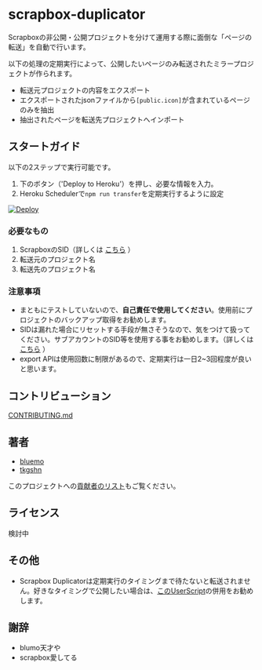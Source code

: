 # scrapbox-duplicator

Scrapboxの非公開・公開プロジェクトを分けて運用する際に面倒な「ページの転送」を自動で行います。

以下の処理の定期実行によって、公開したいページのみ転送されたミラープロジェクトが作られます。
- 転送元プロジェクトの内容をエクスポート
- エクスポートされたjsonファイルから`[public.icon]`が含まれているページのみを抽出
- 抽出されたページを転送先プロジェクトへインポート

## スタートガイド
以下の2ステップで実行可能です。
1. 下のボタン（'Deploy to Heroku'）を押し、必要な情報を入力。
2. Heroku Schedulerで`npm run transfer`を定期実行するように設定

[![Deploy](https://www.herokucdn.com/deploy/button.svg)](https://dashboard.heroku.com/new?template=https%3A%2F%2Fgithub.com%2Ftkgshn%2Fscrapbox-duplicater%2Ftree%2Fmaster)

### 必要なもの
1. ScrapboxのSID（詳しくは [こちら](https://scrapbox.io/nishio/Scrapbox%E3%81%AEprivate%E3%83%97%E3%83%AD%E3%82%B8%E3%82%A7%E3%82%AF%E3%83%88%E3%81%AEAPI%E3%82%92%E5%8F%A9%E3%81%8F) ）
2. 転送元のプロジェクト名
3. 転送先のプロジェクト名

### 注意事項
- まともにテストしていないので、**自己責任で使用してください**。使用前にプロジェクトのバックアップ取得をお勧めします。
- SIDは漏れた場合にリセットする手段が無さそうなので、気をつけて扱ってください。サブアカウントのSID等を使用する事をお勧めします。（詳しくは [こちら](https://scrapbox.io/nishio/Scrapbox%E3%81%AEprivate%E3%83%97%E3%83%AD%E3%82%B8%E3%82%A7%E3%82%AF%E3%83%88%E3%81%AEAPI%E3%82%92%E5%8F%A9%E3%81%8F) ）
- export APIは使用回数に制限があるので、定期実行は一日2~3回程度が良いと思います。

## コントリビューション
 [CONTRIBUTING.md](https://github.com/tkgshn/scrapbox-duplicater/blob/master/CONTRIBUTING.md) 


## 著者

-   [bluemo](https://twitter.com/blu3mo)
-   [tkgshn](https://twitter.com/tkgshn)

このプロジェクトへの[貢献者のリスト](https://github.com/tkgshn/scrapbox-duplicater/blob/master/CONTRIBUTING.md)もご覧ください。

## ライセンス


検討中

## その他
- Scrapbox Duplicatorは定期実行のタイミングまで待たないと転送されません。好きなタイミングで公開したい場合は、[このUserScript](https://scrapbox.io/blu3mo-public/%E3%83%9A%E3%83%BC%E3%82%B8%E8%BB%A2%E9%80%81%E3%81%99%E3%82%8B%E6%8B%A1%E5%BC%B5script)の併用をお勧めします。


## 謝辞

-   blumo天才や
-   scrapbox愛してる
